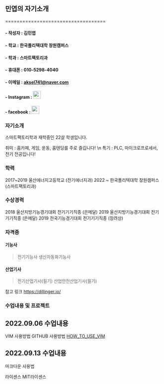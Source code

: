 ## 민엽의 자기소개
===================================

#### - 작성자 : 김민엽
#### - 학교   : 한국폴리텍대학 창원캠퍼스
#### - 학과   : 스마트팩토리과

#### - 휴대폰        : 010-5298-4040
#### - 이메일        : aksel741@naver.com
#### - Instagram     : [<img src = "https://ifh.cc/g/K3kPv4.jpg" width="25" height = "25">](https://www.instagram.com/yeob_4040)
#### - facebook     : [<img src = "https://ifh.cc/g/z5rz9K.png" width="25" height = "25">](https://www.facebook.com/minyoeb)

### 자기소개 
스마트팩토리학과 재학중인 22살 학생입니다. 

취미 : 홈카페, 게임, 운동, 홈텐딩를 주로 즐깁니다! \n
특기 : PLC, 마이크로프로세서, 전기 전공입니다!

### 학력 

2017~2019 울산에너지고등학교 (전기에너지과) 
2022 ~    한국폴리텍대학 창원캠퍼스 (스마트팩토리과) 

### 수상경력

2018 울산지방기능경기대회 전기기기직종 (은메달) 
2019 울산지방기능경기대회 전기기기직종 (은메달) 
2019 전국기능경기대회     전기기기직종 (장려상) 

### 자격증 

#### 기능사
>전기기능사 
>생산자동화기능사 

#### 산업기사
>전기산업기사(필기) 
>산업안전산업기사(필기) 


참고 링크 https://dillinger.io/


### 수업내용 및 프로젝트

2022.09.06 수업내용
-------------------
VIM 사용방법
GITHUB 사용방법
[HOW_TO_USE_VIM](https://github.com/minnyeob/vshome/blob/master/class220906.py)

2022.09.13 수업내용
--------------------
마크다운 사용법






라이센스
MIT라이센스